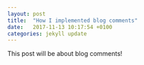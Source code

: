 ```yaml
---
layout: post
title:  "How I implemented blog comments"
date:   2017-11-13 10:17:54 +0100
categories: jekyll update
---
```

This post will be about blog comments!
